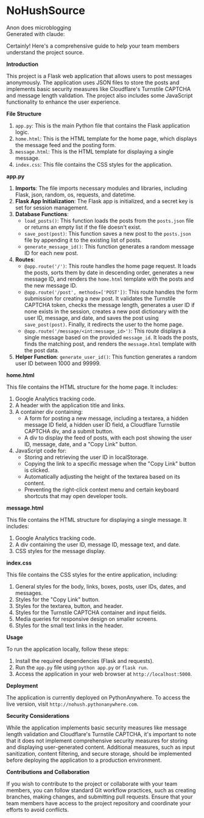 # NoHushSource
Anon does microblogging   
Generated with claude: 

Certainly! Here's a comprehensive guide to help your team members understand the project source.

**Introduction**

This project is a Flask web application that allows users to post messages anonymously. The application uses JSON files to store the posts and implements basic security measures like Cloudflare's Turnstile CAPTCHA and message length validation. The project also includes some JavaScript functionality to enhance the user experience.

**File Structure**

1. `app.py`: This is the main Python file that contains the Flask application logic.
2. `home.html`: This is the HTML template for the home page, which displays the message feed and the posting form.
3. `message.html`: This is the HTML template for displaying a single message.
4. `index.css`: This file contains the CSS styles for the application.

**app.py**

1. **Imports**: The file imports necessary modules and libraries, including Flask, json, random, os, requests, and datetime.
2. **Flask App Initialization**: The Flask app is initialized, and a secret key is set for session management.
3. **Database Functions**:
   - `load_posts()`: This function loads the posts from the `posts.json` file or returns an empty list if the file doesn't exist.
   - `save_post(post)`: This function saves a new post to the `posts.json` file by appending it to the existing list of posts.
   - `generate_message_id()`: This function generates a random message ID for each new post.
4. **Routes**:
   - `@app.route('/')`: This route handles the home page request. It loads the posts, sorts them by date in descending order, generates a new message ID, and renders the `home.html` template with the posts and the new message ID.
   - `@app.route('/post', methods=['POST'])`: This route handles the form submission for creating a new post. It validates the Turnstile CAPTCHA token, checks the message length, generates a user ID if none exists in the session, creates a new post dictionary with the user ID, message, and date, and saves the post using `save_post(post)`. Finally, it redirects the user to the home page.
   - `@app.route('/message/<int:message_id>')`: This route displays a single message based on the provided `message_id`. It loads the posts, finds the matching post, and renders the `message.html` template with the post data.
5. **Helper Function**: `generate_user_id()`: This function generates a random user ID between 1000 and 99999.

**home.html**

This file contains the HTML structure for the home page. It includes:

1. Google Analytics tracking code.
2. A header with the application title and links.
3. A container div containing:
   - A form for posting a new message, including a textarea, a hidden message ID field, a hidden user ID field, a Cloudflare Turnstile CAPTCHA div, and a submit button.
   - A div to display the feed of posts, with each post showing the user ID, message, date, and a "Copy Link" button.
4. JavaScript code for:
   - Storing and retrieving the user ID in localStorage.
   - Copying the link to a specific message when the "Copy Link" button is clicked.
   - Automatically adjusting the height of the textarea based on its content.
   - Preventing the right-click context menu and certain keyboard shortcuts that may open developer tools.

**message.html**

This file contains the HTML structure for displaying a single message. It includes:

1. Google Analytics tracking code.
2. A div containing the user ID, message ID, message text, and date.
3. CSS styles for the message display.

**index.css**

This file contains the CSS styles for the entire application, including:

1. General styles for the body, links, boxes, posts, user IDs, dates, and messages.
2. Styles for the "Copy Link" button.
3. Styles for the textarea, button, and header.
4. Styles for the Turnstile CAPTCHA container and input fields.
5. Media queries for responsive design on smaller screens.
6. Styles for the small text links in the header.

**Usage**

To run the application locally, follow these steps:

1. Install the required dependencies (Flask and requests).
2. Run the `app.py` file using `python app.py` or `flask run`.
3. Access the application in your web browser at `http://localhost:5000`.

**Deployment**

The application is currently deployed on PythonAnywhere. To access the live version, visit `http://nohush.pythonanywhere.com`.

**Security Considerations**

While the application implements basic security measures like message length validation and Cloudflare's Turnstile CAPTCHA, it's important to note that it does not implement comprehensive security measures for storing and displaying user-generated content. Additional measures, such as input sanitization, content filtering, and secure storage, should be implemented before deploying the application to a production environment.

**Contributions and Collaboration**

If you wish to contribute to the project or collaborate with your team members, you can follow standard Git workflow practices, such as creating branches, making changes, and submitting pull requests. Ensure that your team members have access to the project repository and coordinate your efforts to avoid conflicts.
